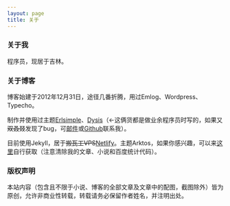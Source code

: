 ```yaml
---
layout: page
title: 关于
---
```


### 关于我

程序员，现居于吉林。

### 关于博客

博客始建于2012年12月31日，途径几番折腾，用过Emlog、Wordpress、Typecho。

制作并使用过主题[Erlsimple](https://github.com/erlzhang/erlsimple)、[Dysis](https://github.com/erlzhang/dysis)（←这俩货都是做业余程序员时写的，如果又~~双叒叕~~发现了bug，可[邮件](mailto:zhangshiyu1992@hotmail.com)或[Github](https://github.com/erlzhang)联系我）。

目前使用Jekyll，居于~~搬瓦工VPS~~[Netlify](https://www.netlify.com/)。主题Arktos，如果你感兴趣，可以来[这里](https://github.com/erlzhang/persephone)自行获取（注意清除我的文章、小说和百度统计代码）。

### 版权声明

本站内容（包含且不限于小说、博客的全部文章及文章中的配图，截图除外）皆为原创，允许非商业性转载，转载请务必保留作者姓名，并注明出处。
